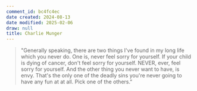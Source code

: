 ```yaml
---
comment_id: bc4fc4ec
date created: 2024-08-13
date modified: 2025-02-06
draw: null
title: Charlie Munger
---
```

> "Generally speaking, there are two things I've found in my long life which you never do. One is, never feel sorry for yourself. If your child is dying of cancer, don't feel sorry for yourself. NEVER, ever, feel sorry for yourself. And the other thing you never want to have, is envy. That's the only one of the deadly sins you're never going to have any fun at at all. Pick one of the others."

